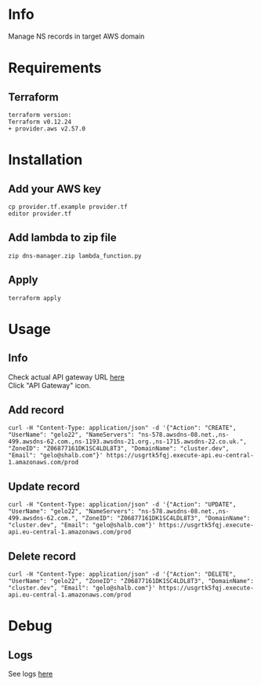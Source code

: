 # Info

Manage NS records in target AWS domain

# Requirements

## Terraform

~~~~
terraform version:
Terraform v0.12.24
+ provider.aws v2.57.0
~~~~

# Installation

## Add your AWS key
~~~~
cp provider.tf.example provider.tf
editor provider.tf
~~~~

## Add lambda to zip file

~~~~
zip dns-manager.zip lambda_function.py
~~~~

## Apply

~~~~
terraform apply
~~~~

# Usage

## Info

Check actual API gateway URL [here](https://eu-central-1.console.aws.amazon.com/lambda/home?region=eu-central-1#/functions/dns-manager?tab=configuration)  
Click "API Gateway" icon.

## Add record

~~~~
curl -H "Content-Type: application/json" -d '{"Action": "CREATE", "UserName": "gelo22", "NameServers": "ns-578.awsdns-08.net.,ns-499.awsdns-62.com.,ns-1193.awsdns-21.org.,ns-1715.awsdns-22.co.uk.", "ZoneID": "Z06877161DK1SC4LDL8T3", "DomainName": "cluster.dev", "Email": "gelo@shalb.com"}' https://usgrtk5fqj.execute-api.eu-central-1.amazonaws.com/prod
~~~~

## Update record

~~~~
curl -H "Content-Type: application/json" -d '{"Action": "UPDATE", "UserName": "gelo22", "NameServers": "ns-578.awsdns-08.net.,ns-499.awsdns-62.com.", "ZoneID": "Z06877161DK1SC4LDL8T3", "DomainName": "cluster.dev", "Email": "gelo@shalb.com"}' https://usgrtk5fqj.execute-api.eu-central-1.amazonaws.com/prod
~~~~

## Delete record

~~~~
curl -H "Content-Type: application/json" -d '{"Action": "DELETE", "UserName": "gelo22", "ZoneID": "Z06877161DK1SC4LDL8T3", "DomainName": "cluster.dev", "Email": "gelo@shalb.com"}' https://usgrtk5fqj.execute-api.eu-central-1.amazonaws.com/prod
~~~~

# Debug

## Logs 

See logs [here](https://eu-central-1.console.aws.amazon.com/cloudwatch/home?region=eu-central-1#logStream:group=/aws/lambda/dns-manager;streamFilter=typeLogStreamPrefix)

